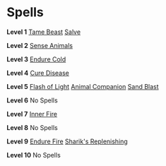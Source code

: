 <!-- TITLE: Tamer -->
<!-- SUBTITLE: Tamers have wilderness survival in their blood. With their animal companions, a tamer spends all of her free time out in nature. They are exceptionally skilled in hunting, gathering, foraging, fishing, woodworking, and first aid -->

# Spells
**Level 1**
[Tame Beast](tame-beast)
[Salve](salve)

**Level 2**
[Sense Animals](sense-animals)

**Level 3**
[Endure Cold](endure-cold)

**Level 4**
[Cure Disease](cure-disease)

**Level 5**
[Flash of Light](flash-of-light)
[Animal Companion](animal-companion)
[Sand Blast](sand-blast)

**Level 6**
No Spells

**Level 7**
[Inner Fire](inner-fire)

**Level 8**
No Spells

**Level 9**
[Endure Fire](endure-fire)
[Sharik's Replenishing](shariks-replenishing)

**Level 10**
No Spells